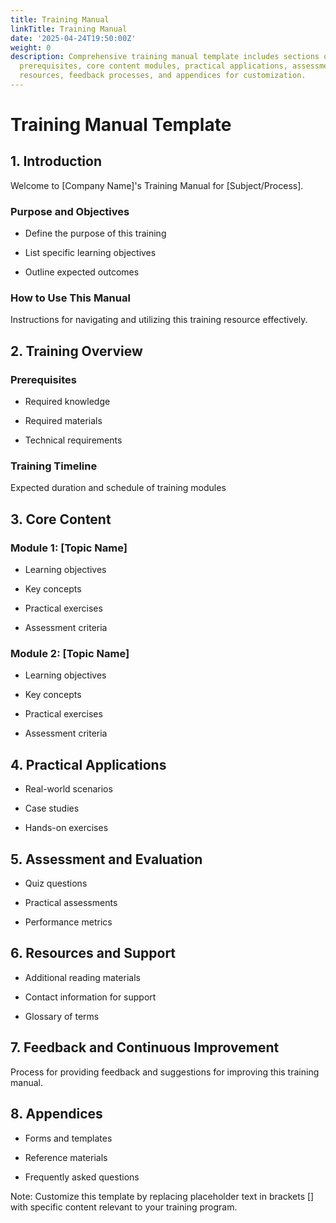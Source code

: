 ```yaml
---
title: Training Manual
linkTitle: Training Manual
date: '2025-04-24T19:50:00Z'
weight: 0
description: Comprehensive training manual template includes sections on purpose,
  prerequisites, core content modules, practical applications, assessment methods,
  resources, feedback processes, and appendices for customization.
---
```



# Training Manual Template

## 1. Introduction

Welcome to [Company Name]'s Training Manual for [Subject/Process].

### Purpose and Objectives

- Define the purpose of this training

- List specific learning objectives

- Outline expected outcomes

### How to Use This Manual

Instructions for navigating and utilizing this training resource effectively.

## 2. Training Overview

### Prerequisites

- Required knowledge

- Required materials

- Technical requirements

### Training Timeline

Expected duration and schedule of training modules

## 3. Core Content

### Module 1: [Topic Name]

- Learning objectives

- Key concepts

- Practical exercises

- Assessment criteria

### Module 2: [Topic Name]

- Learning objectives

- Key concepts

- Practical exercises

- Assessment criteria

## 4. Practical Applications

- Real-world scenarios

- Case studies

- Hands-on exercises

## 5. Assessment and Evaluation

- Quiz questions

- Practical assessments

- Performance metrics

## 6. Resources and Support

- Additional reading materials

- Contact information for support

- Glossary of terms

## 7. Feedback and Continuous Improvement

Process for providing feedback and suggestions for improving this training manual.

## 8. Appendices

- Forms and templates

- Reference materials

- Frequently asked questions

Note: Customize this template by replacing placeholder text in brackets [] with specific content relevant to your training program.